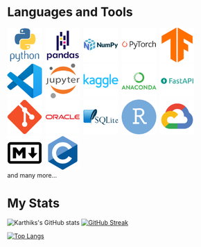 # Languages and Tools
<div>
  <img src="https://github.com/devicons/devicon/blob/master/icons/python/python-original-wordmark.svg" title="Python" alt="Python" width="80" height="80"/>&nbsp;
  <img src="https://github.com/devicons/devicon/blob/master/icons/pandas/pandas-original-wordmark.svg" title="Pandas" alt="Pandas" width="80" height="80"/>&nbsp;
  <img src="https://github.com/devicons/devicon/blob/master/icons/numpy/numpy-original-wordmark.svg" title="Numpy" alt="Numpy" width="80" height="80"/>&nbsp;
   <img src="https://github.com/devicons/devicon/blob/master/icons/pytorch/pytorch-original-wordmark.svg" title="Pytorch" alt="pytorch" width="80" height="80"/>&nbsp;
  <img src="https://github.com/devicons/devicon/blob/master/icons/tensorflow/tensorflow-original.svg" title="TensorFlow" alt="TensorFlow" width="80" height="80"/>&nbsp;
  <img src="https://github.com/devicons/devicon/blob/master/icons/vscode/vscode-original.svg" title="VS Code" alt="VS Code" width="80" height="80"/>&nbsp;
  <img src="https://github.com/devicons/devicon/blob/master/icons/jupyter/jupyter-original-wordmark.svg" title="Jupyter" alt="Jupyter" width="80" height="80"/>&nbsp;
  <img src="https://github.com/devicons/devicon/blob/master/icons/kaggle/kaggle-original-wordmark.svg" title="Kaggle" alt="Kaggle" width="80" height="80"/>&nbsp;
  <img src="https://github.com/devicons/devicon/blob/master/icons/anaconda/anaconda-original-wordmark.svg" title="Anaconda" alt="Anaconda" width="80" height="80"/>&nbsp;
   <img src="https://github.com/devicons/devicon/blob/master/icons/fastapi/fastapi-plain-wordmark.svg" title="FastAPI" alt="FastAPI" width="80" height="80"/>&nbsp;
   <img src="https://github.com/devicons/devicon/blob/master/icons/git/git-original.svg" title="Git" alt="Git" width="80" height="80"/>&nbsp;
  <img src="https://github.com/devicons/devicon/blob/master/icons/oracle/oracle-original.svg" title="Oracle" alt="Oracle" width="80" height="80"/>&nbsp;
  <img src="https://github.com/devicons/devicon/blob/master/icons/sqlite/sqlite-original-wordmark.svg" title="SQLite" alt="SQLite" width="80" height="80"/>&nbsp;
  <img src="https://github.com/devicons/devicon/blob/master/icons/rstudio/rstudio-original.svg" title="R Studio" alt="R Studio" width="80" height="80"/>&nbsp;
  <img src="https://github.com/devicons/devicon/blob/master/icons/googlecloud/googlecloud-original.svg" title="GC" alt="GC" width="80" height="80"/>&nbsp;
  <img src="https://github.com/devicons/devicon/blob/master/icons/markdown/markdown-original.svg" title="markdown" alt="markdown" width="80" height="80"/>&nbsp;
   <img src="https://github.com/devicons/devicon/blob/master/icons/c/c-original.svg" title="C" alt="C" width="80" height="80"/>&nbsp;
</div>
and many more...
  
# My Stats
![Karthiks's GitHub stats](https://github-readme-stats.vercel.app/api?username=KarthikDevalla&theme=tokyonight&show_icons=true)
[![GitHub Streak](http://github-readme-streak-stats.herokuapp.com?user=KarthikDevalla&theme=radical&border_radius=5.1)](https://git.io/streak-stats)

[![Top Langs](https://github-readme-stats.vercel.app/api/top-langs/?username=KarthikDevalla&layout=compact&theme=vision-friendly-dark)](https://github.com/anuraghazra/github-readme-stats)

